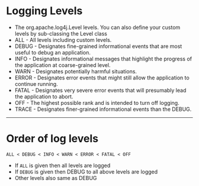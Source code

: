 # Logging Levels
* The org.apache.log4j.Level levels. You can also define your custom levels by sub-classing the Level class
* ALL - All levels including custom levels.
* DEBUG - Designates fine-grained informational events that are most useful to debug an application.
* INFO - Designates informational messages that highlight the progress of the application at coarse-grained level.
* WARN - Designates potentially harmful situations.
* ERROR - Designates error events that might still allow the application to continue running.
* FATAL - Designates very severe error events that will presumably lead the application to abort.
* OFF - The highest possible rank and is intended to turn off logging.
* TRACE - Designates finer-grained informational events than the DEBUG.
------
# Order of log levels
```
ALL < DEBUG < INFO < WARN < ERROR < FATAL < OFF
```
* If `ALL` is given then all levels are logged
* If `DEBUG` is given then DEBUG to all above levels are logged
* Other levels also same as DEBUG